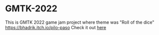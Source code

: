 # GMTK-2022
This is GMTK 2022 game jam project where theme was "Roll of the dice"
https://bhadrik.itch.io/pilo-paso
Check it out [here](https://bhadrik.itch.io/pilo-paso)

